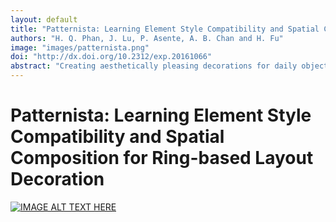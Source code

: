 ```yaml
---
layout: default
title: "Patternista: Learning Element Style Compatibility and Spatial Composition for Ring-based Layout Decoration"
authors: "H. Q. Phan, J. Lu, P. Asente, A. B. Chan and H. Fu"
image: "images/patternista.png"
doi: "http://dx.doi.org/10.2312/exp.20161066"
abstract: "Creating aesthetically pleasing decorations for daily objects is a task that requires deep understanding of multiple aspects of object decoration, including color, composition and element compatibility. A designer needs a unique aesthetic style to create artworks that stand out. Though specific subproblems have been studied before, the overall problem of design recommendation and synthesis is still relatively unexplored. In this paper, we propose a flexible data-driven framework to jointly consider two aspects of this design problem, style compatibility and spatial composition.We introduce a ring-based layout model capable of capturing decorative compositions for objects like plates, vases and pots. Our layout representation allows the use of the hidden Markov models technique to make intelligent design suggestions for each region of a target object in a sequential fashion. We conducted both quantitative and qualitative experiments to evaluate the framework and obtained favorable results."
---
```


# Patternista: Learning Element Style Compatibility and Spatial Composition for Ring-based Layout Decoration

[![IMAGE ALT TEXT HERE](http://img.youtube.com/vi/V1nQcoY-a4U/0.jpg)](https://youtu.be/V1nQcoY-a4U)
